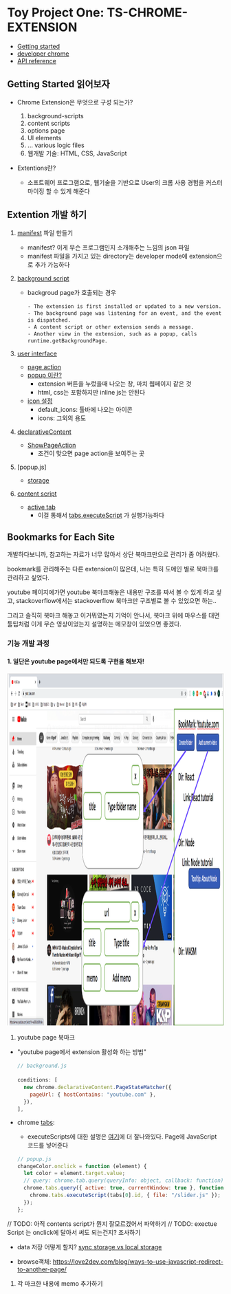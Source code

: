 # Toy Project One: TS-CHROME-EXTENSION
- [Getting started](https://developer.chrome.com/docs/extensions/mv2/getstarted/)
- [developer chrome](https://developer.chrome.com/)
- [API reference](https://developer.chrome.com/docs/extensions/reference/#popups)
  
## Getting Started 읽어보자
- Chrome Extension은 무엇으로 구성 되는가?
    1. background-scripts
    2. content scripts
    3. options page
    4. UI elements
    5. ... various logic files
    6. 웹개발 기술: HTML, CSS, JavaScript

- Extentions란?
  - 소프트웨어 프로그램으로, 웹기술을 기반으로 User의 크롬 사용 경험을 커스터마이징 할 수 있게 해준다


## Extention 개발 하기
1. [manifest](https://developer.chrome.com/docs/extensions/mv2/manifest/) 파일 만들기 
    - manifest? 이게 무슨 프로그램인지 소개해주는 느낌의 json 파일
    - manifest 파일을 가지고 있는 directory는 developer mode에 extension으로 추가 가능하다


2. [background script](https://developer.chrome.com/docs/extensions/mv2/background_pages/)
    - backgroud page가 호출되는 경우
        ```
        - The extension is first installed or updated to a new version.
        - The background page was listening for an event, and the event is dispatched.
        - A content script or other extension sends a message.
        - Another view in the extension, such as a popup, calls runtime.getBackgroundPage.
        ```

3. [user interface](https://developer.chrome.com/docs/extensions/mv2/user_interface/)
    - [page action](https://developer.chrome.com/docs/extensions/reference/pageAction/)
    - [popup 이란?](https://developer.chrome.com/docs/extensions/mv2/user_interface/#popup)
      - extension 버튼을 누렀을때 나오는 창, 마치 웹페이지 같은 것
      - html, css는 포함하지만 inline js는 안된다
    - [icon 설정](https://developer.chrome.com/docs/extensions/mv2/user_interface/#icons)
      - default_icons: 툴바에 나오는 아이콘
      - icons: 그외의 용도

3. [declarativeContent](https://developer.chrome.com/docs/extensions/reference/declarativeContent/)
    - [ShowPageAction](https://developer.chrome.com/docs/extensions/reference/declarativeContent/#type-ShowPageAction)
      - 조건이 맞으면 page action을 보여주는 곳

4. [popup.js]
    - [storage](https://developer.chrome.com/docs/extensions/reference/storage/)

5. [content script](https://developer.chrome.com/docs/extensions/mv2/content_scripts/#pi)
    - [active tab](https://developer.chrome.com/docs/extensions/mv2/manifest/activeTab/)
      - 이걸 통해서 [tabs.executeScript](https://developer.chrome.com/docs/extensions/reference/tabs/#method-executeScript) 가 실행가능하다


## Bookmarks for Each Site
개발하다보니까, 참고하는 자료가 너무 많아서 상단 북마크만으로 관리가 좀 어려웠다. 

bookmark를 관리해주는 다른 extension이 많은데, 나는 특히 도메인 별로 북마크를 관리하고 싶었다. 

youtube 페이지에가면 youtube 북마크해놓은 내용만 구조를 짜서 볼 수 있게 하고 싶고, stackoverflow에서는 stackoverflow 북마크만 구조별로 볼 수 있었으면 하는.. 

그리고 솔직히 북마크 해놓고 이거뭐였는지 기억이 안나서, 북마크 위에 마우스를 대면 툴팁처럼 이게 무슨 영상이었는지 설명하는 메모창이 있었으면 좋겠다. 

### 기능 개발 과정
#### 1. 일단은 youtube page에서만 되도록 구현을 해보자!
<img src="guide/version1.png" width="1460" height="819">

1. youtube page 북마크 
  - "youtube page에서 extension 활성화 하는 방법"
    ```javascript
    // background.js

    conditions: [
      new chrome.declarativeContent.PageStateMatcher({
        pageUrl: { hostContains: "youtube.com" },
      }),
    ],
    ```
  - chrome [tabs](https://developer.chrome.com/docs/extensions/reference/tabs/): 
    - executeScripts에 대한 설명은 [여기](https://developer.mozilla.org/en-US/docs/Mozilla/Add-ons/WebExtensions/API/tabs/executeScript)에 더 잘나와있다. Page에 JavaScript 코드를 넣어준다

    ```javascript
    // popup.js
    changeColor.onclick = function (element) {
      let color = element.target.value;
      // query: chrome.tab.query(queryInfo: object, callback: function)
      chrome.tabs.query({ active: true, currentWindow: true }, function (tabs) {
        chrome.tabs.executeScript(tabs[0].id, { file: "/slider.js" });
      });
    };
    ```

// TODO:  아직 contents script가 뭔지 잘모르겠어서 파악하기
// TODO: exectue Script 는 onclick에 달아서 써도 되는건지? 조사하기

   - data 저장 어떻게 할지? [sync storage vs local storage](https://developer.chrome.com/docs/extensions/reference/storage/)

- browse객체: https://love2dev.com/blog/ways-to-use-javascript-redirect-to-another-page/


1. 각 마크한 내용에 memo 추가하기




